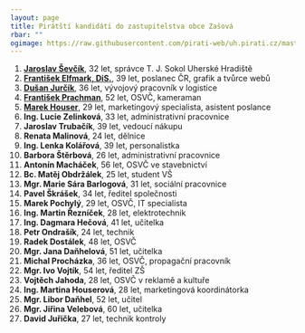 ```yaml
---
layout: page
title: Pirátští kandidáti do zastupitelstva obce Zašová
rbar: ""
ogimage: https://raw.githubusercontent.com/pirati-web/uh.pirati.cz/master/assets/img/miscellaneous/fbkandidati.jpg
---
```


1. [**Jaroslav Ševčík**](/lide/jaroslav-sevcik), 32 let, správce T. J. Sokol Uherské Hradiště
2. [**František Elfmark, DiS.**](/lide/frantisek-elfmark), 39 let, poslanec ČR, grafik a tvůrce webů
3. [**Dušan Jurčík**](/lide/dusan-jurcik), 36 let, vývojový pracovník v logistice
4. [**František Prachman**](/lide/frantisek-prachman), 52 let, OSVČ, kameraman
5. [**Marek Houser**](/lide/marek-houser), 29 let, marketingový specialista, asistent poslance
6. **Ing. Lucie Zelinková**, 33 let, administrativní pracovnice
7. **Jaroslav Trubačík**, 39 let, vedoucí nákupu
8. **Renata Malinová**, 24 let, dělnice
9. **Ing. Lenka Kolářová**, 39 let, personalistka
10. **Barbora Štěrbová**, 26 let, administrativní pracovnice
11. **Antonín Macháček**, 56 let, OSVČ ve stavebnictví
12. **Bc. Matěj Obdržálek**, 25 let, student VŠ
13. **Mgr. Marie Sára Barlogová**, 31 let, sociální pracovnice
14. **Pavel Škrášek**, 34 let, ředitel společnosti
15. **Marek Pochylý**, 29 let, OSVČ, IT specialista
16. **Ing. Martin Řezníček**, 28 let, elektrotechnik
17. **Ing. Dagmara Hečová**, 41 let, učitelka
18. **Petr Ondrašík**, 24 let, technik
19. **Radek Dostálek**, 48 let, OSVČ
20. **Mgr. Jana Daňhelová**, 51 let, učitelka
21. **Michal Procházka**, 36 let, OSVČ, propagační pracovník
22. **Mgr. Ivo Vojtík**, 54 let, ředitel ZŠ
23. **Vojtěch Jahoda**, 28 let, OSVČ v reklamě a kultuře
24. **Ing. Martina Houserová**, 28 let, marketingová koordinátorka
25. **Mgr. Libor Daňhel**, 52 let, učitel
26. **Mgr. Jiřina Velebová**, 60 let, učitelka
27. **David Juřička**, 27 let, technik kontroly
